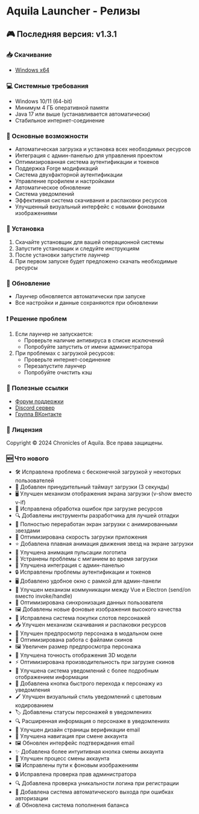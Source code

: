# Aquila Launcher - Релизы

## 🎮 Последняя версия: v1.3.1

### 📥 Скачивание
- [Windows x64](https://github.com/Chronicles-of-Aquila/launcher-releases/releases/download/v1.3.1/Aquila-Launcher-Setup-1.3.1.exe)

### 💻 Системные требования
- Windows 10/11 (64-bit)
- Минимум 4 ГБ оперативной памяти
- Java 17 или выше (устанавливается автоматически)
- Стабильное интернет-соединение

### 🚀 Основные возможности
- Автоматическая загрузка и установка всех необходимых ресурсов
- Интеграция с админ-панелью для управления проектом
- Оптимизированная система аутентификации и токенов
- Поддержка Forge модификаций
- Система двухфакторной аутентификации
- Управление профилем и настройками
- Автоматическое обновление
- Система уведомлений
- Эффективная система скачивания и распаковки ресурсов
- Улучшенный визуальный интерфейс с новыми фоновыми изображениями

### 📝 Установка
1. Скачайте установщик для вашей операционной системы
2. Запустите установщик и следуйте инструкциям
3. После установки запустите лаунчер
4. При первом запуске будет предложено скачать необходимые ресурсы

### 🔄 Обновление
- Лаунчер обновляется автоматически при запуске
- Все настройки и данные сохраняются при обновлении

### ❗ Решение проблем
1. Если лаунчер не запускается:
   - Проверьте наличие антивируса в списке исключений
   - Попробуйте запустить от имени администратора
2. При проблемах с загрузкой ресурсов:
   - Проверьте интернет-соединение
   - Перезапустите лаунчер
   - Попробуйте очистить кэш

### 🔗 Полезные ссылки
- [Форум поддержки](https://forum.aquilarp.com/index.php#tehniceskij-razdel.28)
- [Discord сервер](https://discord.gg/fwVcsbB3QS)
- [Группа ВКонтакте](https://vk.com/sooncominng)

### 📜 Лицензия
Copyright © 2024 Chronicles of Aquila. Все права защищены.

### 🆕 Что нового
- 🛠️ Исправлена проблема с бесконечной загрузкой у некоторых пользователей
- 🔄 Добавлен принудительный таймаут загрузки (3 секунды)
- 🖥️ Улучшен механизм отображения экрана загрузки (v-show вместо v-if)
- 🐛 Исправлена обработка ошибок при загрузке ресурсов
- 🔍 Добавлены инструменты разработчика для лучшей отладки
- 🎨 Полностью переработан экран загрузки с анимированными звездами
- 🚀 Оптимизирована скорость загрузки приложения
- ⭐ Добавлена плавная анимация движения звезд на экране загрузки
- 🌟 Улучшена анимация пульсации логотипа
- 🔄 Устранены проблемы с миганием во время загрузки
- 🔧 Улучшена интеграция с админ-панелью
- 🔒 Исправлены проблемы аутентификации и токенов
- 🖥️ Добавлено удобное окно с рамкой для админ-панели
- 🔄 Улучшен механизм коммуникации между Vue и Electron (send/on вместо invoke/handle)
- 📱 Оптимизирована синхронизация данных пользователя
- 🖼️ Добавлены новые фоновые изображения высокого качества
- 🛒 Исправлена система покупки слотов персонажей
- 📥 Улучшен механизм скачивания и распаковки ресурсов
- 🎨 Улучшен предпросмотр персонажа в модальном окне
- 🔄 Оптимизирована работа с файлами скинов
- 🖼️ Увеличен размер предпросмотра персонажа
- 🎯 Улучшена точность отображения 3D модели
- ⚡ Оптимизирована производительность при загрузке скинов
- 🔔 Улучшена система уведомлений с более подробным отображением информации
- 🎯 Добавлена кнопка быстрого перехода к персонажу из уведомления
- 🖌️ Улучшен визуальный стиль уведомлений с цветовым кодированием
- 🏷️ Добавлены статусы персонажей в уведомлениях
- 🔍 Расширенная информация о персонаже в уведомлениях
- 🎨 Улучшен дизайн страницы верификации email
- 🔄 Улучшена навигация при смене аккаунта
- 🖼️ Обновлен интерфейс подтверждения email
- ✨ Добавлена более интуитивная кнопка смены аккаунта
- 🔐 Улучшен процесс смены аккаунта
- 🖼️ Исправлены пути к фоновым изображениям
- 🔒 Исправлена проверка прав администратора
- 🔍 Добавлена проверка уникальности логина при регистрации
- 🔐 Добавлена система автоматического выхода при ошибках авторизации
- 💰 Обновлена система пополнения баланса 